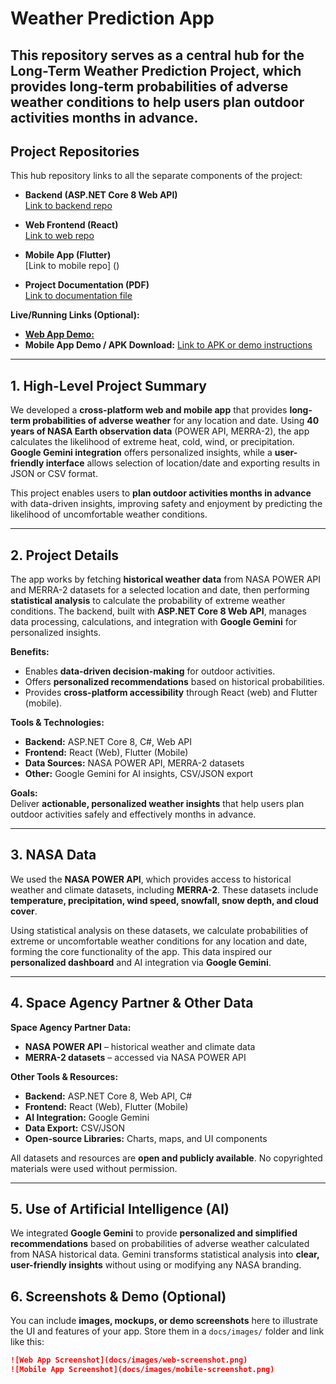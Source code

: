 # Weather Prediction App

This repository serves as a **central hub** for the Long-Term Weather Prediction Project, which provides long-term probabilities of adverse weather conditions to help users plan outdoor activities months in advance.  
---

## **Project Repositories**

This hub repository links to all the separate components of the project:

- **Backend (ASP.NET Core 8 Web API)**  
  [Link to backend repo](https://github.com/Mohamed-ALQarram/WeatherPrediction)

- **Web Frontend (React)**  
  [Link to web repo](https://github.com/Mohamed-ALQarram/WeatherPredictionUI)

- **Mobile App (Flutter)**  
  [Link to mobile repo] ()

- **Project Documentation (PDF)**  
  [Link to documentation file](https://drive.google.com/file/d/1MQxh7OygXr_wl-axgEimV0d9mpJtXTVt/view?usp=drive_link)

**Live/Running Links (Optional):**  
- [**Web App Demo:**](https://weather-prediction-ui.vercel.app/)  
- **Mobile App Demo / APK Download:** [Link to APK or demo instructions]()

---


## **1. High-Level Project Summary**

We developed a **cross-platform web and mobile app** that provides **long-term probabilities of adverse weather** for any location and date. Using **40 years of NASA Earth observation data** (POWER API, MERRA-2), the app calculates the likelihood of extreme heat, cold, wind, or precipitation. **Google Gemini integration** offers personalized insights, while a **user-friendly interface** allows selection of location/date and exporting results in JSON or CSV format.  

This project enables users to **plan outdoor activities months in advance** with data-driven insights, improving safety and enjoyment by predicting the likelihood of uncomfortable weather conditions.  

---

## **2. Project Details**

The app works by fetching **historical weather data** from NASA POWER API and MERRA-2 datasets for a selected location and date, then performing **statistical analysis** to calculate the probability of extreme weather conditions. The backend, built with **ASP.NET Core 8 Web API**, manages data processing, calculations, and integration with **Google Gemini** for personalized insights.  

**Benefits:**  
- Enables **data-driven decision-making** for outdoor activities.  
- Offers **personalized recommendations** based on historical probabilities.  
- Provides **cross-platform accessibility** through React (web) and Flutter (mobile).  

**Tools & Technologies:**  
- **Backend:** ASP.NET Core 8, C#, Web API  
- **Frontend:** React (Web), Flutter (Mobile)  
- **Data Sources:** NASA POWER API, MERRA-2 datasets  
- **Other:** Google Gemini for AI insights, CSV/JSON export  

**Goals:**  
Deliver **actionable, personalized weather insights** that help users plan outdoor activities safely and effectively months in advance.  

---

## **3. NASA Data**

We used the **NASA POWER API**, which provides access to historical weather and climate datasets, including **MERRA-2**. These datasets include **temperature, precipitation, wind speed, snowfall, snow depth, and cloud cover**.  

Using statistical analysis on these datasets, we calculate probabilities of extreme or uncomfortable weather conditions for any location and date, forming the core functionality of the app. This data inspired our **personalized dashboard** and AI integration via **Google Gemini**.  

---

## **4. Space Agency Partner & Other Data**

**Space Agency Partner Data:**  
- **NASA POWER API** – historical weather and climate data  
- **MERRA-2 datasets** – accessed via NASA POWER API  

**Other Tools & Resources:**  
- **Backend:** ASP.NET Core 8, Web API, C#  
- **Frontend:** React (Web), Flutter (Mobile)  
- **AI Integration:** Google Gemini  
- **Data Export:** CSV/JSON  
- **Open-source Libraries:** Charts, maps, and UI components  

All datasets and resources are **open and publicly available**. No copyrighted materials were used without permission.  

---

## **5. Use of Artificial Intelligence (AI)**

We integrated **Google Gemini** to provide **personalized and simplified recommendations** based on probabilities of adverse weather calculated from NASA historical data. Gemini transforms statistical analysis into **clear, user-friendly insights** without using or modifying any NASA branding.  


## **6. Screenshots & Demo (Optional)**

You can include **images, mockups, or demo screenshots** here to illustrate the UI and features of your app. Store them in a `docs/images/` folder and link like this:

```markdown
![Web App Screenshot](docs/images/web-screenshot.png)
![Mobile App Screenshot](docs/images/mobile-screenshot.png)

